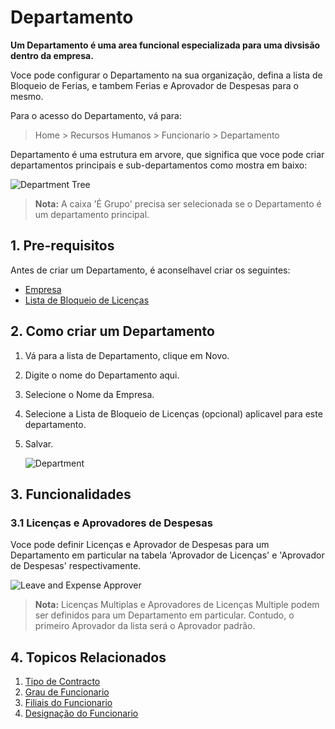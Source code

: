 <!-- add-breadcrumbs -->
# Departamento

**Um Departamento é uma area funcional especializada para uma divsisão dentro da empresa.**

Voce pode configurar o Departamento na sua organização, defina a lista de Bloqueio de Ferias, e tambem Ferias e Aprovador de Despesas para o mesmo.

Para o acesso do Departamento, vá para:

> Home > Recursos Humanos > Funcionario > Departamento

Departamento é uma estrutura em arvore, que significa que voce pode criar departamentos principais e sub-departamentos como mostra em baixo:

<img class="screenshot" alt="Department Tree" src="{{docs_base_url}}/assets/img/human-resources/department-tree.png">

> **Nota:** A caixa 'É Grupo' precisa ser selecionada se o Departamento é um departamento principal.


## 1. Pre-requisitos

Antes de criar um Departamento, é aconselhavel criar os seguintes:

* [Empresa](/docs/user/manual/pt/configuração/configuração-empresa)
* [Lista de Bloqueio de Licenças](/docs/user/manual/pt/recursos-humanos/lista-de-bloqueio-licenças)

## 2. Como criar um Departamento

1. Vá para a lista de Departamento, clique em Novo.
1. Digite o nome do Departamento aqui.
1. Selecione o Nome da Empresa.
1. Selecione a Lista de Bloqueio de Licenças (opcional) aplicavel para este departamento.
1. Salvar.

    <img class="screenshot" alt="Department" src="{{docs_base_url}}/assets/img/human-resources/department.png">


## 3. Funcionalidades

### 3.1 Licenças e Aprovadores de Despesas

Voce pode definir Licenças e Aprovador de Despesas para um Departamento em particular na tabela 'Aprovador de Licenças' e 'Aprovador de Despesas' respectivamente.

<img class="screenshot" alt="Leave and Expense Approver" src="{{docs_base_url}}/assets/img/human-resources/leave-and-expense.png">


> **Nota:** Licenças Multiplas e Aprovadores de Licenças Multiple podem ser definidos para um Departamento em particular. Contudo, o primeiro Aprovador da lista será o Aprovador padrão.





## 4. Topicos Relacionados

1. [Tipo de Contracto](/docs/user/manual/pt/recursos-humanos/tipo-de-contracto)
1. [Grau de Funcionario](/docs/user/manual/pt/recursos-humanos/employee-grade)
1. [Filiais do Funcionario](/docs/user/manual/pt/recursos-humanos/filial)
1. [Designação do Funcionario](/docs/user/manual/pt/recursos-humanos/designação)
